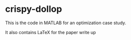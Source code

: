 # crispy-dollop

This is the code in MATLAB for an optimization case study.

It also contains LaTeX for the paper write up
